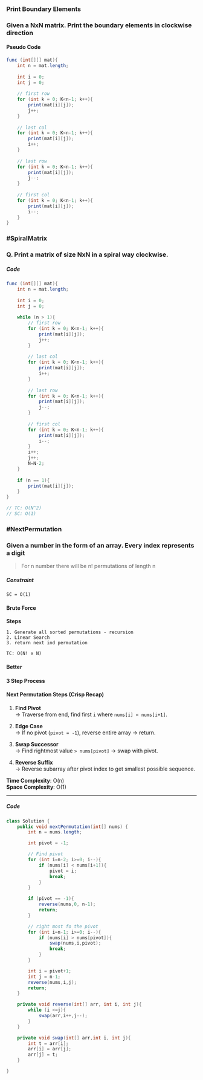 ### Print Boundary Elements
### Given a NxN matrix. Print the boundary elements in clockwise direction

#### Pseudo Code 
```java
func (int[][] mat){
	int n = mat.length;
	
	int i = 0;
	int j = 0;
	
	// first row
	for (int k = 0; K<n-1; k++){
		print(mat[i][j]);
		j++;
	}
	
	// last col
	for (int k = 0; K<n-1; k++){
		print(mat[i][j]);
		i++;
	}
	
	// last row
	for (int k = 0; K<n-1; k++){
		print(mat[i][j]);
		j--;
	}
	
	// first col
	for (int k = 0; K<n-1; k++){
		print(mat[i][j]);
		i--;
	}
}
```

### #SpiralMatrix
### Q. Print a matrix of size NxN in a spiral way clockwise.

##### Code

```java
func (int[][] mat){
	int n = mat.length;
	
	int i = 0;
	int j = 0;
	
	while (n > 1){
		// first row
		for (int k = 0; K<n-1; k++){
			print(mat[i][j]);
			j++;
		}
		
		// last col
		for (int k = 0; K<n-1; k++){
			print(mat[i][j]);
			i++;
		}
		
		// last row
		for (int k = 0; K<n-1; k++){
			print(mat[i][j]);
			j--;
		}
		
		// first col
		for (int k = 0; K<n-1; k++){
			print(mat[i][j]);
			i--;
		}
		i++;
		j++;
		N=N-2;
	}
	
	if (n == 1){
		print(mat[i][j]);
	}
}

// TC: O(N^2)
// SC: O(1)
```


### #NextPermutation
### Given a number in the form of an array. Every index represents a digit

> For n number there will be n! permutations of length n 
##### Constraint
```
SC = O(1)
```

#### Brute Force

**Steps**
```
1. Generate all sorted permutations - recursion
2. Linear Search
3. return next ind permutation
```

```
TC: O(N! x N)
```

#### Better
#### 3 Step Process
#### Next Permutation Steps (Crisp Recap)

1. **Find Pivot**  
    → Traverse from end, find first `i` where `nums[i] < nums[i+1]`.
    
2. **Edge Case**  
    → If no pivot (`pivot = -1`), reverse entire array → return.
    
3. **Swap Successor**  
    → Find rightmost value `> nums[pivot]` → swap with pivot.
    
4. **Reverse Suffix**  
    → Reverse subarray after pivot index to get smallest possible sequence.
    

**Time Complexity**: O(n)  
**Space Complexity**: O(1)

---
##### Code
```java
class Solution {
    public void nextPermutation(int[] nums) {
        int n = nums.length;

        int pivot = -1;

        // Find pivot
        for (int i=n-2; i>=0; i--){
            if (nums[i] < nums[i+1]){
                pivot = i;
                break;
            }
        }   

        if (pivot == -1){
            reverse(nums,0, n-1);
            return;
        }

        // right most fo the pivot
        for (int i=n-1; i>=0; i--){
            if (nums[i] > nums[pivot]){
                swap(nums,i,pivot);
                break;
            }
        }

        int i = pivot+1;
        int j = n-1;
        reverse(nums,i,j);
        return;
    }

    private void reverse(int[] arr, int i, int j){
        while (i <=j){
            swap(arr,i++,j--);
        }
    }

    private void swap(int[] arr,int i, int j){
        int t = arr[i];
        arr[i] = arr[j];
        arr[j] = t;
    }

}
```